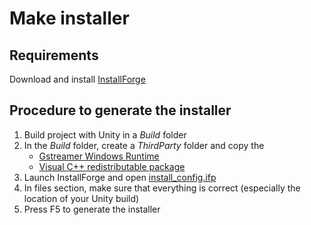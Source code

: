 # Make installer

## Requirements

Download and install [InstallForge](https://installforge.net/)

## Procedure to generate the installer

1. Build project with Unity in a *Build* folder
2. In the *Build* folder, create a *ThirdParty* folder and copy the
    - [Gstreamer Windows Runtime](
https://gstreamer.freedesktop.org/data/pkg/windows/1.24.11/msvc/gstreamer-1.0-msvc-x86_64-1.24.11.msi) 
    - [Visual C++ redistributable package](https://aka.ms/vs/17/release/vc_redist.x64.exe)
3. Launch InstallForge and open [install_config.ifp](../Installer/install_config.ifp)
4. In files section, make sure that everything is correct (especially the location of your Unity build)
5. Press F5 to generate the installer
